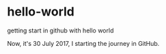 # hello-world
getting start in github with hello world

Now, it's 30 July 2017, I starting the journey in GitHub.
